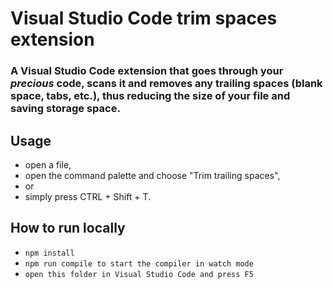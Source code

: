 # Visual Studio Code trim spaces extension

### A Visual Studio Code extension that goes through your *precious* code, scans it and removes any trailing spaces (blank space, tabs, etc.), thus reducing the size of your file and saving storage space.

## Usage

  * open a file,
  * open the command palette and choose "Trim trailing spaces",
  * or
  * simply press CTRL + Shift + T.

## How to run locally
  * ```npm install```
  * ```npm run compile to start the compiler in watch mode```
  * ```open this folder in Visual Studio Code and press F5```